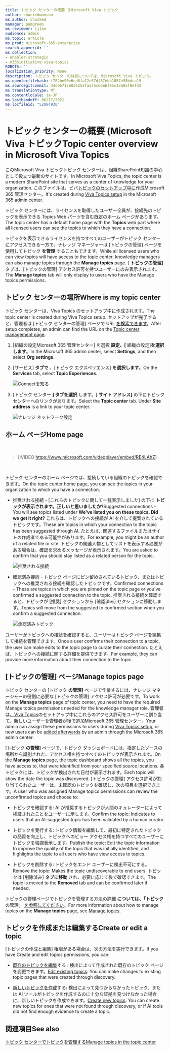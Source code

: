 ```yaml
---
title: トピック センターの概要 (Microsoft Viva トピック
author: chuckedmonson
ms.author: chucked
manager: pamgreen
ms.reviewer: cjtan
audience: admin
ms.topic: article
ms.prod: microsoft-365-enterprise
search.appverid: ''
ms.collection:
- enabler-strategic
- m365initiative-viva-topics
ROBOTS: ''
localization_priority: None
description: トピック センターの詳細については、Microsoft Viva トピック。
ms.openlocfilehash: f782be90e6cd6fa12e57df87ebb1057e58bdca19
ms.sourcegitcommit: 34c06715e036255faa75c66ebf95c12a85f8ef42
ms.translationtype: MT
ms.contentlocale: ja-JP
ms.lasthandoff: 06/17/2021
ms.locfileid: "52984930"
---
```

# <a name="topic-center-overview-in-microsoft-viva-topics"></a><span data-ttu-id="16851-103">トピック センターの概要 (Microsoft Viva トピック</span><span class="sxs-lookup"><span data-stu-id="16851-103">Topic center overview in Microsoft Viva Topics</span></span>

<span data-ttu-id="16851-104">このMicrosoft Viva トピックトピック センターは、組織SharePoint知識の中心として役立つ最新のサイトです。</span><span class="sxs-lookup"><span data-stu-id="16851-104">In Microsoft Viva Topics, the topic center is a modern SharePoint site that serves as a center of knowledge for your organization.</span></span> <span data-ttu-id="16851-105">このファイルは、ビバ[トピックのセットアップ中に](set-up-topic-experiences.md)作成Microsoft 365 管理センター。</span><span class="sxs-lookup"><span data-stu-id="16851-105">It's created during [Viva Topics setup](set-up-topic-experiences.md) in the Microsoft 365 admin center.</span></span>

<span data-ttu-id="16851-106">トピック センターには、ライセンスを取得したユーザー全員が、接続先のトピックを表示できる Topics Web パーツを含む既定のホーム ページがあります。</span><span class="sxs-lookup"><span data-stu-id="16851-106">The topic center has a default home page with the **Topics** web part where all licensed users can see the topics to which they have a connection.</span></span> 

<span data-ttu-id="16851-107">トピックを表示できるライセンスを持つすべてのユーザーがトピック センターにアクセスできる一方で、ナレッジ マネージャーは [トピックの管理] ページを使用してトピック **を管理** することもできます。</span><span class="sxs-lookup"><span data-stu-id="16851-107">While all licensed users who can view topics will have access to the topic center, knowledge managers can also manage topics through the **Manage topics** page.</span></span> <span data-ttu-id="16851-108">[ **トピックの管理]** タブは、[トピックの管理] アクセス許可を持つユーザーにのみ表示されます。</span><span class="sxs-lookup"><span data-stu-id="16851-108">The **Manage topics** tab will only display to users who have the Manage topics permissions.</span></span> 

## <a name="where-is-my-topic-center"></a><span data-ttu-id="16851-109">トピック センターの場所</span><span class="sxs-lookup"><span data-stu-id="16851-109">Where is my topic center</span></span>

<span data-ttu-id="16851-110">トピック センターは、Viva Topics のセットアップ中に作成されます。</span><span class="sxs-lookup"><span data-stu-id="16851-110">The topic center is created during Viva Topics setup.</span></span> <span data-ttu-id="16851-111">セットアップが完了すると、管理者は [トピック センターの管理] ページで URL [を検索できます](./topic-experiences-administration.md#to-access-topics-management-settings)。</span><span class="sxs-lookup"><span data-stu-id="16851-111">After setup completes, an admin can find the URL on the [Topic center management page](./topic-experiences-administration.md#to-access-topics-management-settings).</span></span>


1. <span data-ttu-id="16851-112">[組織の設定Microsoft 365 管理センター] を選択 **設定、[** 組織の設定]**を選択します**。</span><span class="sxs-lookup"><span data-stu-id="16851-112">In the Microsoft 365 admin center, select **Settings**, and then select **Org settings**.</span></span>
2. <span data-ttu-id="16851-113">[サービス] **タブで** 、[トピック エクスペリエンス] **を選択します**。</span><span class="sxs-lookup"><span data-stu-id="16851-113">On the **Services** tab, select **Topic Experiences**.</span></span>

    ![Connectを知る](../media/admin-org-knowledge-options-completed.png) 

3. <span data-ttu-id="16851-115">[トピック センター **] タブを選択** します。[ **サイト アドレス]** の下にトピック センターへのリンクがあります。</span><span class="sxs-lookup"><span data-stu-id="16851-115">Select the **Topic center** tab. Under **Site address** is a link to your topic center.</span></span>

    ![ナレッジ ネットワーク設定](../media/knowledge-network-settings-topic-center.png) 



## <a name="home-page"></a><span data-ttu-id="16851-117">ホーム ページ</span><span class="sxs-lookup"><span data-stu-id="16851-117">Home page</span></span>

</br>

> [!VIDEO https://www.microsoft.com/videoplayer/embed/RE4LAhZ]  

</br>


<span data-ttu-id="16851-118">トピック センターのホーム ページでは、接続している組織のトピックを確認できます。</span><span class="sxs-lookup"><span data-stu-id="16851-118">On the topic center home page, you can see the topics in your organization to which you have a connection.</span></span>

- <span data-ttu-id="16851-119">推奨される接続 - [これらのトピックに関して一覧表示しました] の下に **トピックが表示されます。正しいと思いましたか?**</span><span class="sxs-lookup"><span data-stu-id="16851-119">Suggested connections - You will see topics listed under **We've listed you on these topics. Did we get it right?**</span></span> <span data-ttu-id="16851-120">これらは、トピックへの接続が AI を介して提案されているトピックです。</span><span class="sxs-lookup"><span data-stu-id="16851-120">These are topics in which your connection to the topic has been suggested through AI.</span></span> <span data-ttu-id="16851-121">たとえば、関連するファイルまたはサイトの作成者である可能性があります。</span><span class="sxs-lookup"><span data-stu-id="16851-121">For example, you might be an author of a related file or site.</span></span> <span data-ttu-id="16851-122">トピックの関連人物としてリストを表示する必要がある場合は、確認を求めるメッセージが表示されます。</span><span class="sxs-lookup"><span data-stu-id="16851-122">You are asked to confirm that you should stay listed as a related person for the topic.</span></span>

   ![推奨される接続](../media/knowledge-management/my-topics.png) 
 
- <span data-ttu-id="16851-124">確認済み接続 - トピック ページにピン留めされているトピック、またはトピックへの推奨される接続を確認したトピックです。</span><span class="sxs-lookup"><span data-stu-id="16851-124">Confirmed connections - These are topics in which you are pinned on the topic page or you've confirmed a suggested connection to the topic.</span></span> <span data-ttu-id="16851-125">推奨される接続を確認すると、トピックが [推奨] セクションから [確認済み] セクションに移動します。</span><span class="sxs-lookup"><span data-stu-id="16851-125">Topics will move from the suggested to confirmed section when you confirm a suggested connection.</span></span>
 
   ![承認済みトピック](../media/knowledge-management/my-topics-confirmed.png) 

<span data-ttu-id="16851-127">ユーザーがトピックへの接続を確認すると、ユーザーはトピック ページを編集して接続を管理できます。</span><span class="sxs-lookup"><span data-stu-id="16851-127">Once a user confirms their connection to a topic, the user can make edits to the topic page to curate their connection.</span></span> <span data-ttu-id="16851-128">たとえば、トピックへの接続に関する詳細を提供できます。</span><span class="sxs-lookup"><span data-stu-id="16851-128">For example, they can provide more information about their connection to the topic.</span></span>


## <a name="manage-topics-page"></a><span data-ttu-id="16851-129">[トピックの管理] ページ</span><span class="sxs-lookup"><span data-stu-id="16851-129">Manage topics page</span></span>

<span data-ttu-id="16851-130">トピック センターの [トピック **の管理]** ページで作業するには、ナレッジ マネージャーの役割に必要な [トピックの管理] アクセス許可が必要です。</span><span class="sxs-lookup"><span data-stu-id="16851-130">To work on the **Manage topics** page of topic center, you need to have the required Manage topics permissions needed for the knowledge manager role.</span></span> <span data-ttu-id="16851-131">管理者は[、Viva Topics](set-up-topic-experiences.md)のセットアップ中にこれらのアクセス許可をユーザーに割り[](topic-experiences-knowledge-rules.md)当て、新しいユーザーを管理者が後で追加Microsoft 365 管理センター。</span><span class="sxs-lookup"><span data-stu-id="16851-131">Your admin can assign these permissions to users during [Viva Topics setup](set-up-topic-experiences.md), or new users can be [added afterwards](topic-experiences-knowledge-rules.md) by an admin through the Microsoft 365 admin center.</span></span>

<span data-ttu-id="16851-132">[トピック **の管理]** ページで、トピック ダッシュボードには、指定したソースの場所から識別された、アクセス権を持つすべてのトピックが表示されます。</span><span class="sxs-lookup"><span data-stu-id="16851-132">On the **Manage topics** page, the topic dashboard shows all the topics, you have access to, that were identified from your specified source locations.</span></span> <span data-ttu-id="16851-133">各トピックには、トピックが検出された日付が表示されます。</span><span class="sxs-lookup"><span data-stu-id="16851-133">Each topic will show the date the topic was discovered.</span></span> <span data-ttu-id="16851-134">[トピックの管理] アクセス許可が割り当てられたユーザーは、未確認のトピックを確認し、次の項目を選択できます。</span><span class="sxs-lookup"><span data-stu-id="16851-134">A user who was assigned Manage topics permissions can review the unconfirmed topics and choose to:</span></span>

- <span data-ttu-id="16851-135">トピックを確認する: AI が推奨するトピックが人間のキュレーターによって検証されたことをユーザーに示します。</span><span class="sxs-lookup"><span data-stu-id="16851-135">Confirm the topic: Indicates to users that an AI-suggested topic has been validated by a human curator.</span></span>

- <span data-ttu-id="16851-136">トピックを発行する: トピック情報を編集して、最初に特定されたトピックの品質を向上し、トピックへのビュー アクセス権を持つすべてのユーザーにトピックを強調表示します。</span><span class="sxs-lookup"><span data-stu-id="16851-136">Publish the topic: Edit the topic information to improve the quality of the topic that was initially identified, and highlights the topic to all users who have view access to topics.</span></span>
 
- <span data-ttu-id="16851-137">トピックを削除する: トピックをエンド ユーザーに検出不可にする。</span><span class="sxs-lookup"><span data-stu-id="16851-137">Remove the topic: Makes the topic undiscoverable to end users.</span></span> <span data-ttu-id="16851-138">トピックは [削除済み] **タブに移動** され、必要に応じて後で確認できます。</span><span class="sxs-lookup"><span data-stu-id="16851-138">The topic is moved to the **Removed** tab and can be confirmed later if needed.</span></span> 

<span data-ttu-id="16851-139">トピックの管理ページでトピックを管理する方法の詳細 **については、「トピック** の管理」 [を参照してください](manage-topics.md)。</span><span class="sxs-lookup"><span data-stu-id="16851-139">For more information about how to manage topics on the **Manage topics** page, see [Manage topics](manage-topics.md).</span></span>

## <a name="create-or-edit-a-topic"></a><span data-ttu-id="16851-140">トピックを作成または編集する</span><span class="sxs-lookup"><span data-stu-id="16851-140">Create or edit a topic</span></span>

<span data-ttu-id="16851-141">[トピックの作成と編集] 権限がある場合は、次の方法を実行できます。</span><span class="sxs-lookup"><span data-stu-id="16851-141">If you have Create and edit topics permissions, you can:</span></span>

- <span data-ttu-id="16851-142">[既存のトピックを編集](edit-a-topic.md)する : 検出によって作成された既存のトピック ページを変更できます。</span><span class="sxs-lookup"><span data-stu-id="16851-142">[Edit existing topics](edit-a-topic.md): You can make changes to existing topic pages that were created through discovery.</span></span>

- <span data-ttu-id="16851-143">[新しいトピックを作成](create-a-topic.md)する: 検出によって見つからなかったトピック、または AI ツールがトピックを作成するのに十分な証拠を見つけなかった場合に、新しいトピックを作成できます。</span><span class="sxs-lookup"><span data-stu-id="16851-143">[Create new topics](create-a-topic.md): You can create new topics for ones that were not found through discovery, or if AI tools did not find enough evidence to create a topic.</span></span>


## <a name="see-also"></a><span data-ttu-id="16851-144">関連項目</span><span class="sxs-lookup"><span data-stu-id="16851-144">See also</span></span>

[<span data-ttu-id="16851-145">トピック センターでトピックを管理する</span><span class="sxs-lookup"><span data-stu-id="16851-145">Manage topics in the topic center</span></span>](manage-topics.md)

